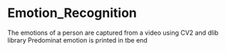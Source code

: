 # Emotion_Recognition
The emotions of a person are captured from a video using CV2 and dlib library
Predominat emotion is printed in tbe end
